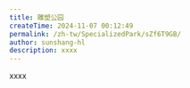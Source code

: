 ```yaml
---
title: 雕塑公园
createTime: 2024-11-07 00:12:49
permalink: /zh-tw/SpecializedPark/sZf6T9GB/
author: sunshang-hl
description: xxxx
---
```


xxxx